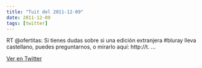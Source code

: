 ```yaml
---
title: "Tuit del 2011-12-09"
date: 2011-12-09
tags: [twitter]
---
```


RT @ofertitas: Si tienes dudas sobre si una edición extranjera #bluray lleva castellano, puedes preguntarnos, o mirarlo aquí:  http://t. ...



[Ver en Twitter](https://twitter.com/i/web/status/145152213747109889)
